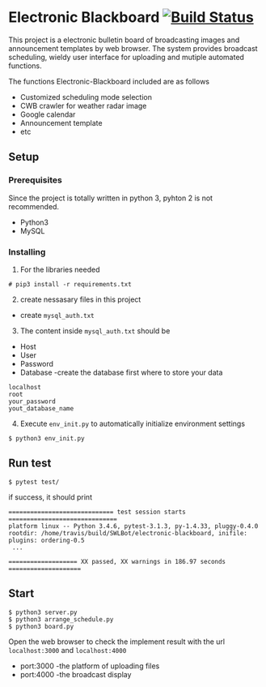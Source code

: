 # Electronic Blackboard [![Build Status](https://travis-ci.org/SWLBot/electronic-blackboard.svg?branch=master)](https://travis-ci.org/SWLBot/electronic-blackboard) 

This project is a electronic bulletin board of broadcasting images and announcement templates by web browser. The system provides broadcast scheduling, wieldy user interface for uploading and mutiple automated functions.  

The functions Electronic-Blackboard included are as follows
* Customized scheduling mode selection
* CWB crawler for weather radar image
* Google calendar
* Announcement template
* etc

## Setup

### Prerequisites

Since the project is totally written in python 3, pyhton 2 is not recommended.
* Python3
* MySQL

### Installing

1. For the libraries needed
```
# pip3 install -r requirements.txt
```
2. create nessasary files in this project
  * create `mysql_auth.txt`
3. The content inside `mysql_auth.txt` should be  
  * Host
  * User
  * Password
  * Database  -create the database first where to store your data
```
localhost
root
your_password
yout_database_name
```
4. Execute `env_init.py` to automatically initialize environment settings
```
$ python3 env_init.py
```

## Run test
`$ pytest test/`

if success, it should print
```
============================= test session starts ==============================
platform linux -- Python 3.4.6, pytest-3.1.3, py-1.4.33, pluggy-0.4.0
rootdir: /home/travis/build/SWLBot/electronic-blackboard, inifile:
plugins: ordering-0.5
 ...

=================== XX passed, XX warnings in 186.97 seconds ====================
```

## Start
```
$ python3 server.py
$ python3 arrange_schedule.py
$ python3 board.py
```

Open the web browser to check the implement result with the url `localhost:3000` and `localhost:4000`
* port:3000 -the platform of uploading files
* port:4000 -the broadcast display



